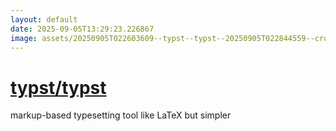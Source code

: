 ```yaml
---
layout: default
date: 2025-09-05T13:29:23.226867
image: assets/20250905T022603609--typst--typst--20250905T022844559--cropped.png
---
```


# [typst/typst](https://github.com/typst/typst)

markup-based typesetting tool like LaTeX but simpler
